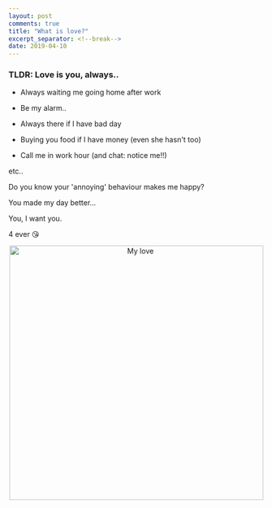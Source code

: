 ```yaml
---
layout: post
comments: true
title: "What is love?"
excerpt_separator: <!--break-->
date: 2019-04-10
---
```

<h3>TLDR: Love is you, always..</h3>
<!--break-->

* <p>Always waiting me going home after work</p>
* <p>Be my alarm..</p>
* <p>Always there if I have bad day</p>
* <p>Buying you food if I have money (even she hasn't too)</p>
* <p>Call me in work hour (and chat: notice me!!)</p>

etc..

Do you know your 'annoying' behaviour makes me happy?

You made my day better...

You, I want you.

4 ever :kissing_heart:

<p align="center">
  <img src="https://lh3.googleusercontent.com/EgpY_VYISvRSsUWZZGVvqg3agWvT5v_BGlbZ0cJl5ZO82_JQjCCIrlWn_5THVOPUwCWt0ITxLwFgd4OtgHZq-gaD6VEKasM9uKBJFh8riwTzy5nFGm7SYe0SXIgVWofFQ4p73DORxSA=w1292-h1724-no" alt="My love" width="500"/>
</p>
